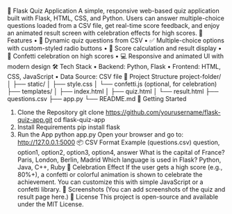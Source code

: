 
🧠 Flask Quiz Application
A simple, responsive web-based quiz application built with Flask, HTML, CSS, and Python. Users can answer multiple-choice questions loaded from a CSV file, get real-time score feedback, and enjoy an animated result screen with celebration effects for high scores.
🚀 Features
•	📄 Dynamic quiz questions from CSV
•	✅ Multiple-choice options with custom-styled radio buttons
•	🎯 Score calculation and result display
•	🎉 Confetti celebration on high scores
•	💻 Responsive and animated UI with modern design
🛠️ Tech Stack
•	Backend: Python, Flask
•	Frontend: HTML, CSS, JavaScript
•	Data Source: CSV file
📁 Project Structure
project-folder/
│
├── static/
│   ├── style.css
│   └── confetti.js (optional, for celebration)
├── templates/
│   ├── index.html
│   ├── quiz.html
│   └── result.html
├── questions.csv
├── app.py
└── README.md
🏁 Getting Started
1. Clone the Repository
git clone https://github.com/yourusername/flask-quiz-app.git
cd flask-quiz-app
2. Install Requirements
pip install flask
3. Run the App
python app.py
Open your browser and go to: http://127.0.0.1:5000
📦 CSV Format Example (questions.csv)
question, option1, option2, option3, option4, answer
What is the capital of France? Paris, London, Berlin, Madrid
Which language is used in Flask? Python, Java, C++, Ruby
🎉 Celebration Effect
If the user gets a high score (e.g., 80%+), a confetti or colorful animation is shown to celebrate the achievement. You can customize this with simple JavaScript or a confetti library.
📸 Screenshots
(You can add screenshots of the quiz and result page here.)
📄 License
This project is open-source and available under the MIT License.

